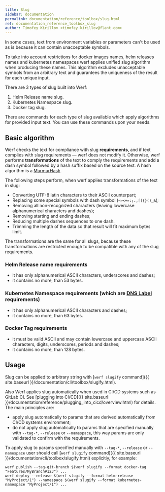 ```yaml
---
title: Slug
sidebar: documentation
permalink: documentation/reference/toolbox/slug.html
ref: documentation_reference_toolbox_slug
author: Timofey Kirillov <timofey.kirillov@flant.com>
---
```


In some cases, text from environment variables or parameters can't be used as is because it can contain unacceptable symbols.

To take into account restrictions for docker images names, helm releases names and kubernetes namespaces werf applies unified slug algorithm when producing these names. This algorithm excludes unacceptable symbols from an arbitrary text and guarantees the uniqueness of the result for each unique input.

There are 3 types of slug built into Werf:

1. Helm Release name slug.
2. Kubernetes Namespace slug.
3. Docker tag slug.

There are commands for each type of slug available which apply algorithms for provided input text. You can use these commands upon your needs.

## Basic algorithm

Werf checks the text for compliance with slug **requirements**, and if text complies with slug requirements — werf does not modify it. Otherwise, werf performs **transformations** of the text to comply the requirements and add a dash symbol followed by a hash suffix based on the source text. A hash algorithm is a [MurmurHash](https://en.wikipedia.org/wiki/MurmurHash).

The following steps perform, when werf applies transformations of the text in slug:
* Converting UTF-8 latin characters to their ASCII counterpart;
* Replacing some special symbols with dash symbol (`~><+=:;.,[]{}()_&`);
* Removing all non-recognized characters (leaving lowercase alphanumerical characters and dashes);
* Removing starting and ending dashes;
* Reducing multiple dashes sequences to one dash.
* Trimming the length of the data so that result will fit maximum bytes limit.

The transformations are the same for all slugs, because these transformations are restricted enough to be compatible with any of the slug requirements.

### Helm Release name requirements
* it has only alphanumerical ASCII characters, underscores and dashes;
* it contains no more, than 53 bytes.

### Kubernetes Namespace requirements (which are [DNS Label](https://www.ietf.org/rfc/rfc1035.txt) requirements)
* it has only alphanumerical ASCII characters and dashes;
* it contains no more, than 63 bytes.

### Docker Tag requirements
* it must be valid ASCII and may contain lowercase and uppercase ASCII characters, digits, underscores, periods and dashes;
* it contains no more, than 128 bytes.

## Usage

Slug can be applied to arbitrary string with [`werf slugify` command]({{ site.baseurl }}/documentation/cli/toolbox/slugify.html).

Also Werf applies slug automatically when used in CI/CD systems such as GitLab CI. See [plugging into CI/CD]({{ site.baseurl }}/documentation/reference/plugging_into_cicd/overview.html) for details. The main principles are:
 * apply slug automatically to params that are derived automatically from CI/CD systems environment;
 * do not apply slug automatically to params that are specified manually with `--tag-*`, `--release` or `--namespace`, this way params are only validated to confirm with the requirements.

To apply slug to params specified manually with `--tag-*`, `--release` or `--namespace` user should call [`werf slugify` command]({{ site.baseurl }}/documentation/cli/toolbox/slugify.html) explicitly, for example:

```
werf publish --tag-git-branch $(werf slugify --format docker-tag "Features/MyBranch#123") ...
werf deploy --release $(werf slugify --format helm-release "MyProject/1") --namespace $(werf slugify --format kubernetes-namespace "MyProject/1") ...
```
